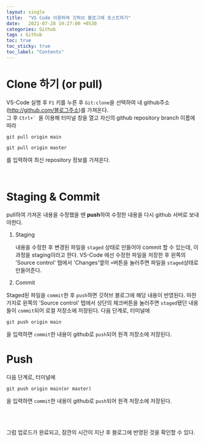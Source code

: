 ```yaml
---
layout: single
title:  "VS Code 이용하여 깃허브 블로그에 포스트하기"
date:   2021-07-28 19:27:00 +0530
categories: Github
tags : Github
toc: true
toc_sticky: true
toc_label: "Contents"
---
```


# Clone 하기 (or pull)
VS-Code 실행 후 `F1` 키를 누른 후 `Git:clone`을 선택하여 내 github주소(http://github.com/블로그주소)를 가져온다.<br>
그 후 ``Ctrl+` ``을 이용해 터미널 창을 열고 자신의 github repository branch 이름에 따라 
```
git pull origin main
```
```
git pull origin master
```
를 입력하여 최신 repository 정보를 가져온다.

<br>

# Staging & Commit
pull하여 가져온 내용을 수정했을 땐 **push**하여 수정한 내용을 다시 github 서버로 보내야한다.

1. Staging
    
    내용을 수정한 후 변경된 파일을 `staged` 상태로 만들어야 commit 할 수 있는데, 이 과정을 staging이라고 한다. VS-Code 에선 수정한 파일을 저장한 후 왼쪽의 'Source control' 탭에서 'Changes'옆의 `+`버튼을 눌러주면 파일을 `staged`상태로 만들어준다.

2. Commit

Staged된 파일을 `commit`한 후 `push`하면 깃허브 블로그에 해당 내용이 반영된다. 마찬가지로 왼쪽의 'Source control' 탭에서 상단의 체크버튼을 눌러주면 `staged`됐던 내용들이 `commit`되어 로컬 저장소에 저장된다. 다음 단계로, 터미널에
```
git push origin main
```
을 입력하면 `commit`한 내용이 github로 `push`되어 원격 저장소에 저장된다.

# Push

다음 단계로, 터미널에

```
git push origin main(or master)
```

을 입력하면 `commit`한 내용이 github로 `push`되어 원격 저장소에 저장된다.
    
<br><br>

그럼 업로드가 완료되고, 잠깐의 시간이 지난 후 블로그에 반영된 것을 확인할 수 있다.
